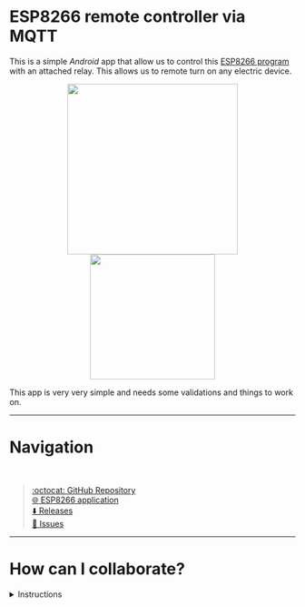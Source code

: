 # ESP8266 remote controller via MQTT

This is a simple *Android* app that allow us to control this [ESP8266 program](https://github.com/ismenc/esp8266-mqtt-control) with an attached relay. This allows us to remote turn on any electric device.
<p align="center">
<img src="https://image.ibb.co/nFUKQH/IMG_20180317_231717_1.jpg" width="300" alt="">
<img src="https://image.ibb.co/g4Ckzc/ezgif_com_optimize.gif" width="220" alt="">
</p>

This app is very very simple and needs some validations and things to work on.

- - - -

# Navigation
<br>

> [:octocat: GitHub Repository](https://github.com/ismenc/android-mqtt-controller)<br>
> [:globe_with_meridians: ESP8266 application](https://github.com/ismenc/esp8266-mqtt-control)<br>
> [:arrow_down: Releases](https://github.com/ismenc/android-mqtt-controller/releases)<br>
> [:memo: Issues](https://github.com/ismenc/android-mqtt-controller/issues)<br>


- - - -

# How can I collaborate?

<details>
     <summary>Instructions</summary>
 <p>
  <!-- alternative placement of p shown above -->

  1. :v: Fork this repository and clone through terminal `git clone <url>`.
  2. :open_file_folder: Set the directory on the cloned folder `cd <folder>`.
  3. :memo: Modify the project as you wish.
  4. :sparkles: Stage the changes `git add *` and create new commit: `git commit -am "Summary of changes"`.
  5. :arrow_up: Upload your work: `git push origin master`.
  6. :email: Feel free to initiate a pull request :D

:octocat: Si deseas aprender Git, visita mi [guía sobre Git](https://github.com/ismenc/seminario-git).
      </p></details>
